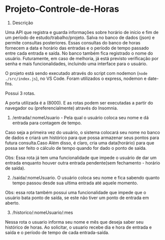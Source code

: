 # Projeto-Controle-de-Horas

1. Descrição

Uma API que registra e guarda informações sobre horário de início e fim de um período de estudo/trabalho/projeto. Salva no banco de dados (json) e permite consultas posteriores. Essas consultas do banco de horas fornecem a data e horário das entradas e o período de tempo passado entre cada entrada e saída. No banco também fica registrado o nome do usuário. Futuramente, em caso de melhoria, já está previsto verificação por senha e mais funcionalidades, incluindo uma interface para o usuário.

O projeto está sendo executado através do script com nodemon (`node ./src/index.js`), no VS Code. Foram utilizados o express, nodemon e date-fns.

Possui 3 rotas.

A porta utilizada é a (8000). E as rotas podem ser executadas a partir do navegador ou (preferencialmente) através do Insomnia.

1. /entrada/:nomeUsuario - Pela qual o usuário coloca seu nome e dá entrada para contagem de tempo.

Caso seja a primeira vez do usuário, o sistema colocará seu nome no banco de dados e criará um histórico para que possa armazenar seus pontos para futura consulta.Caso
Além disso, é claro, cria uma data(horário) para que possa ser feito o cálculo de tempo quando for dado o ponto de saída.

Obs: Essa rota já tem uma funcionalidade que impede o usuário de dar um entrada enquanto houver outra entrada pendente(sem fechamento - horário de saída).

2. /saida/:nomeUsuario.
   O usuário coloca seu nome e fica sabendo quanto tempo passou desde sua ultima entrada até aquele momento.

Obs: essa rota também possui uma funcionalidade que impede que o usuário bata ponto de saída, se este não tiver um ponto de entrada em aberto.

3. /historico/:nomeUsuario/:mes

Nessa rota o usuario informa seu nome e mês que deseja saber seu histórico de horas. Ao solicitar, o usuario recebe dia e hora de entrada e saída e o período de tempo de cada entrada-saída.
